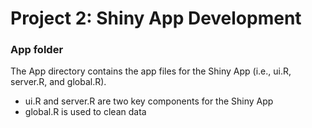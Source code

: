 # Project 2: Shiny App Development
### App folder

The App directory contains the app files for the Shiny App (i.e., ui.R, server.R, and global.R).
 - ui.R and server.R are two key components for the Shiny App 
 - global.R is used to clean data
